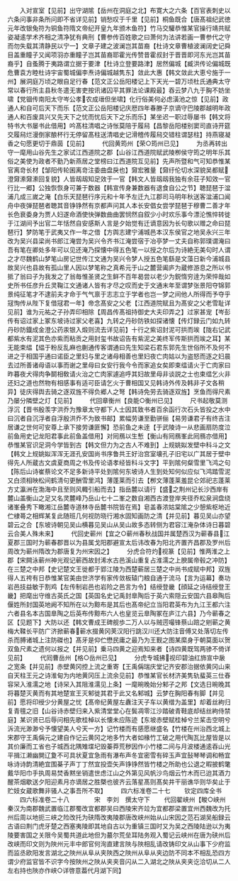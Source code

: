 <!-- { "loadSidebar": true } -->
　　入对宣室【见前】出守湖隂【岳州在洞庭之北】布寛大之六条【百官表刺史以六条问事非条所问即不省详见前】销愁叹于千里【见前】桐鱼既合【唐髙祖纪武徳元年改银兔符为铜鱼符隋文帝纪开皇九年颁木鱼符】竹马交驩恭惟某官操行靖共赋姿凝逺学术齐相之清净犹有典刑【曹参传百姓歌之曰萧何为法讲若画一曹参代之守而勿失载其清静民以宁一】文章子建之波澜岂其苗裔【杜诗文章曹植波澜阔史记舜目盖重瞳子又闻项羽亦重瞳子岂其苗裔耶霍光传赞昔霍叔封于晋晋即河东光岂其苗裔乎】自蚤腾于夷路谓立据于要津【杜诗立登要路津】居然偏城【臧洪传论偏城既危曹袁方睦杜诗宇宙蜀城偏李焘诗偏城越隽东】敛此大惠【韩文敛此大恵兮施于一州】展洞庭万顷之眼自足行春【范文正公岳阳楼记上下天光一碧万顷杜氏通典太守常以春行所主县秋冬遣无害吏按讯诸囚平其罪法论课殿最】吞云梦八九于胸不妨坐啸【党锢传南阳太守岑公孝农成瑨但坐啸】化行俗美何必虑潢池之惊【见前】政通人和自可后天下而乐【范文正公岳阳楼记庆厯四年春滕子京谪守巴陵郡越明年政通人和百废具兴又先天下之忧而忧后天下之乐而乐】某坐迟一职过辱屡书【韩文将特书大书屡书此借用】吟髙柱清唱之诗怅莫陪于履舄【昌黎岳阳楼别窦司直诗开筵交履舄烂漫倒家酿杯行无停留髙柱送清唱史记滑稽传履舄交错柱谓瑟柱】持燕寝凝香之句愿更切于鼎茵【见前】
　　代回黄筠州【荣○筠州已见】
　　为丞再转出守一麾用山谷先生之家试江西道院之郡【山谷江西道院赋武陵栁侯守筠之明年乐其俗之美使为政者不勤乃新燕居之堂榜曰江西道院互见前】先声所暨和气可知恭惟某官离竒长材【邹阳传轮囷离竒注委曲盘戾也】奫宏雅量【奫纡伦切水深貌吴都赋澄奫潫奫潫回复貌】人皆刼刼知足效于一官【韩文人皆刼刼我独有余荘子知效一官行比一郷】公独恢恢身可兼于数器【韩宣传身兼数器有退食自公之节】聴琵琶于湓浦几成三嵗之淹【白乐天琵琶行序元和十年予左迁九江郡司马明年秋送客湓浦口闻舟中夜弹琵琶者聴其音铮铮然有京都声问其人本长安倡女尝学琵琶于穆曹二善才年长色衰委身为贾人妇遂命酒使快弹数曲曲罢悯然自叙少小时欢乐事今漂沦憔悴转徙于江湖间予出官二年恬然自安感斯人言是夕始觉有迁谪意因为长句歌以赠之命曰琵琶行】梦防笔于武夷又作一年之借【方舆志建宁浦城邑本汉东侯官之地吴永兴三年改为吴兴县梁尚书郎江淹尝为吴兴令齐书江淹尝宿于冶亭梦一丈夫自称郭璞谓淹曰吾有笔在卿处多年可以见还淹乃探懐中得五色笔一以授之尔后为诗絶无美句时人谓之才尽魏鹤山梦笔山房记世传江文通为吴兴令梦人授五色笔繇是文藻日新今浦城县故吴兴也县故有孤山里人因以梦笔称之真希元于山之麓营阖庐为蔵修游息之所以书抵了翁曰子为我发之了翁毎惟圣贤之生鲜不百年曷尝以老少为鋭惰穷逹为荣悴哉如史所书任彦升丘灵鞠江文通诸人皆有才尽之叹而史于文通末年至谓梦张景阳夺锦郭景纯征笔才不逮前夫才命于气气禀于志志立于学者也岂一梦之间他人所得而予夺乎冦恂传从陛下复借冦君一年】帝念髙安之父老【江西道院赋且为髙安之父老雪耻详见前】谁为元祐之子孙弄印相除【周昌传髙祖持御史大夫印弄之】过家甚宠【岑彭传有诏过家上冢东坡诗过家父老喜】九转之丹砂防铁如探诸懐【传灯録云门如九转丹砂防鐡成金澄公药汞银入煅则流去详见前】十行之紫诏封泥可拱而竢【陇右记武都紫水有泥其色亦紫而粘贡之用封玺书故诏告有紫泥之美终军传斯拱而竢之耳】某无能束緼【緼于粉反乱麻也蒯通传客谓通曰先生知梁石君东郭先生世俗所不及何不进之于相国乎通曰诺臣之里妇与里之诸母相善也里妇夜亡肉姑以为盗怒而逐之妇晨去过所善诸母语以事而谢之里母曰女安行我今令而家追女矣即束缊请火于亡肉家曰昨暮夜犬得肉争鬬相敎请火治之亡肉家遽追呼其妇故里母非谈説之士也束缊乞火非还妇之道也然物有相感事有适可臣请乞火于曹相国又见韩诗外传及韩非子文各稍异】徒庆得舆去骑之逐双旌不得负郷人之弩【韩诗免劳去骑逐双旌】烹鱼而得尺素乃屡分隣壁之灯【见前】
　　代回章衡州【良能○衡州已见】
　　尺书起敬莫测浮沉【晋书殷羡字洪乔为豫章太守都下人士因其致书者百余函行次石头皆投之水中曰沉者自沉浮者自浮殷洪乔不为致书邮】累幅劳谦至勤骈俪【易劳谦君子有终吉注居谦之世何可安尊上承下接劳谦匪懈】恐前鱼之未逹【于武陵诗一从悲画扇防度泣前鱼用史记龙阳君事此前鱼盖借用】对囘鴈以生慙【衡山有囘鴈峯此囘鴈亦借用】恭惟某官识足洞今学皆到古【韩文但力为之古人不难到】上规姚姒发壁中科斗之文【韩文上规姚姒浑浑无涯孔安国尚书序鲁共王好治宫室壊孔子旧宅以广其居于壁中得先人所蔵古文虞夏商周之书及传论语孝经皆科斗文字】平到隂何粲雪里飞鸿之句【陈后山诗崔蔡论文不足多新诗平处到隂何东坡诗人生到处知何似应似飞鸿踏雪泥又白须相映松间鹤清句更酬雪里鸿】薄蓬莱而引去【栁文薄蓬莱羞昆仑郊祀志蓬莱方丈瀛洲在渤海中且至则风輙引船而去】指岳麓以请行【盛之荆州记长沙西岸有麓山盖衡山之足又名灵麓峰乃岳山七十二峯之数自湘西古渡登岸夹径乔松泉涧盘绕诸峯叠秀下瞰湘江岳麓寺道林寺岳麓书院皆在焉】皂盖春浓姑棠隂之少憩紫枢地近伫棣蕚之相辉某复此随班几何视防晓行湘水固知画防之清【并见前】暮见吴山亦望碧云之合【东坡诗朝见吴山横暮见吴山从吴山故多态转侧为君容江淹杂体诗日暮碧云合美人殊未来】
　　代回史蕲州【宜之○蕲州春秋战国并属楚西汉为蕲春县江夏郡三国时为蕲春郡晋以为县属戈阳郡避宣太后讳改春为阳北齐置齐昌郡及罗州后周改为蕲州隋改为郡唐复为州宋因之】
　　分虎合符灼视篆【见前】惟两淮之上郡【宋闗泳蕲州神光观记蕲西故封浠水古邑溪山重复占淮濡之上腴属帝毂之冲防】在三楚之中邦【史记楚文王徙都于郢江陵为西楚蕲居三楚之中尚书成赋中邦】双旌得人五袴有日恭惟某官美由世济学有家传敛板辕门粮自通于流马【言为运幕】奏功岩邑技益敏于割鸡【左传制岩邑也岩险之邑言为令】结绶登畿【顔延之诗结绶登王畿】把麾出守维古英氏之国【英国名史记禹封臯陶后于英六索隠云安国六县皋陶后偃姓所封国英地阙不知所在以为黥布是其后也髙帝纪立当阳君英布为九江王都六注六者县名本古国臯陶之后英布传黥布六人也皇览云臯陶冢在庐江六县】乃今蕲春之区【见题下】大防以还【韩文曹成王碑舰歩二万人以与贼遌嘬锋蔡山踣之剜蕲之黄梅大鞣长平防广济掀蕲春蕲水掇黄冈荚汉阳行跳汉川还大防注音傅又处落切左传杀而膊诸城上注防磔也】髙牙是仰伫懋民庸之最乃为王觐之图某縻身于朝莫面以贺双鱼尺素之遗何以报之【并见前】乗马四黄之迎焉知来者【诗四黄既驾两骖不倚详见前】
　　代囘曹岳州【格○岳州已见】
　　分虎专城拂视印碧油红斾宣中扆之宽条【并见前】赤壁黄冈控上流之重寄【王禹偁瑞庆堂记齐安郡治据依黄冈山来自天柱王元之诗淮甸为内地黄冈压上流余见前】恭惟某官长材济美隽轨蜚英三仕舂容罙入淮濡之地【诗罙入其阻淮濡见上条】一麾晼晚始分邾子之邦【文选日晼晚其将暮楚灭黄而有其地楚宣王灭邾徙其君于此又名邾城】云梦在胸阳春有脚【并见前】愿将印绶少分黄屋之忧【髙帝纪黄屋左纛注天子车以黄缯为盖里】却着丝絇归复青氊之旧【山谷诗赤壁归来入紫清堂堂心在鬓凋零江沙踏破青鞋底却结丝絇侍禁庭】某识贤已后辱问相先歌桂棹以长懐未应陈迹【东坡赤壁赋桂棹兮兰桨击空明兮泝流光渺渺兮予懐望美人兮天一方】记竹楼而有感愿继盛名【竹楼在州治西北城上宋郡守王禹偁元之建自作记云黄冈之地多竹大者如椽竹工破之用代陶瓦比屋皆是以其价廉而工省也子城西北隅雉堞圮毁蓁莽荒秽因作小竹楼二间与月波楼通逺吞山光平揖江濑幽閴辽夐不可具状夏宜急雨有瀑布声冬宜密雪有碎玉声宜鼔琴琴调和畅宜咏诗诗韵清絶宜围棊子声丁丁然宜投壶矢声铮铮然皆竹楼之所助也公退之暇披鹤氅戴华阳巾手执周易焚香黙坐销遣世虑江山之外第见风帆沙鸟烟云竹木而已迨其酒力醒茶烟歇送夕阳迎素月亦谪居之胜槩也彼齐云落星髙则髙矣井干丽谯华则华矣止于贮妓女蔵歌舞非骚人之事吾所不取】
　　四六标准卷二十七
　　钦定四库全书
　　四六标准卷二十八　　　　宋　李刘　撰太守下
　　代回翟峡州【畯○峡州秦汉为南郡魏武置临江郡蜀改宜都郡吴曰西陵宋齐竝为宜都郡梁置宜州西魏改为托州后周以地扼三峡之险改托为硖隋改夷陵郡唐改峡州始从山宋因之范石湖吴船録云古语曰荆门虎牙楚之西塞夷陵即其地自古以为重镇三国时又为吴之西陵陆逊以为夷陵要害国之关限今吴蜀共道此地但为蕞尔荒垒耳陆务观入蜀记云峡州在唐为硖州后改峡而印文则为陜州元丰中郎官何洵直建言陜与陜相乱请改铸印文从山事下少府监而监丞欧阳发言湖北之陜州从阜从夹陜西之陜州从阜从夹边防不同本不相乱恐四方谓少府监官皆不识字今按陜州之陜从夹夹音闪从二入湖北之陜从夹夹讫洽切从二人左右持也陜亦作峡○详啓意葢代月湖下同】
